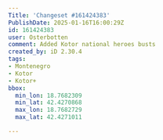 ```yaml
---
Title: 'Changeset #161424383'
PublishDate: 2025-01-16T16:00:29Z
id: 161424383
user: Osterbotten
comment: Added Kotor national heroes busts
created_by: iD 2.30.4
tags:
- Montenegro
- Kotor
- Kotor+
bbox:
  min_lon: 18.7682309
  min_lat: 42.4270868
  max_lon: 18.7682729
  max_lat: 42.4271011

---
```

